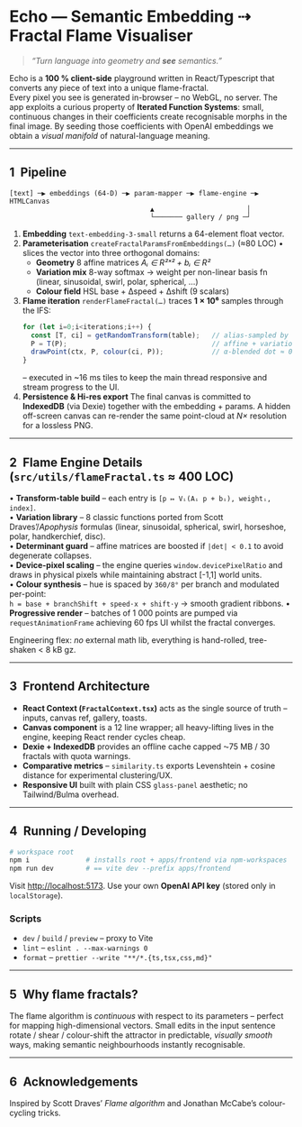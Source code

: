 # Echo — Semantic Embedding ⇢ Fractal Flame Visualiser

> _“Turn language into geometry and **see** semantics.”_

Echo is a **100 % client-side** playground written in React/Typescript that converts any piece of text into a unique flame-fractal.  
Every pixel you see is generated in-browser – no WebGL, no server.  The app exploits a curious property of **Iterated Function Systems**: small, continuous changes in their coefficients create recognisable morphs in the final image. By seeding those coefficients with OpenAI embeddings we obtain a _visual manifold_ of natural-language meaning.

---

## 1 Pipeline

```
[text] ─▶ embeddings (64-D) ─▶ param-mapper ─▶ flame-engine ─▶ HTMLCanvas
                                   ▲                       │
                                   └─────── gallery / png ─┘
```

1. **Embedding**   `text-embedding-3-small` returns a 64-element float vector.
2. **Parameterisation**   `createFractalParamsFromEmbeddings(…)` (≈80 LOC)
   • slices the vector into three orthogonal domains:
   - **Geometry**   8 affine matrices _Aᵢ ∈ R²ˣ² + bᵢ ∈ R²_
   - **Variation mix**   8-way softmax → weight per non-linear basis fn (linear, sinusoidal, swirl, polar, spherical, …)
   - **Colour field**   HSL base + Δspeed + Δshift (9 scalars)
3. **Flame iteration**   `renderFlameFractal(…)` traces **1 × 10⁶** samples through the IFS:
   ```ts
   for (let i=0;i<iterations;i++) {
     const [T, ci] = getRandomTransform(table);   // alias-sampled by weight
     P = T(P);                                    // affine + variation
     drawPoint(ctx, P, colour(ci, P));            // α-blended dot ≈ 0.6px
   }
   ```
   – executed in ~16 ms tiles to keep the main thread responsive and stream progress to the UI.
4. **Persistence & Hi-res export**   The final canvas is committed to **IndexedDB** (via Dexie) together with the embedding + params.  A hidden off-screen canvas can re-render the same point-cloud at _N×_ resolution for a lossless PNG.

---

## 2 Flame Engine Details (`src/utils/flameFractal.ts` ≈ 400 LOC)

• **Transform-table build** – each entry is `[p ↦ Vᵢ(Aᵢ p + bᵢ), weightᵢ, index]`.  
• **Variation library** – 8 classic functions ported from Scott Draves’/_Apophysis_ formulas (linear, sinusoidal, spherical, swirl, horseshoe, polar, handkerchief, disc).  
• **Determinant guard** – affine matrices are boosted if `|det| < 0.1` to avoid degenerate collapses.  
• **Device-pixel scaling** – the engine queries `window.devicePixelRatio` and draws in physical pixels while maintaining abstract [-1,1] world units.  
• **Colour synthesis** – hue is spaced by `360/8°` per branch and modulated per-point:  
  `h = base + branchShift + speed·x + shift·y` → smooth gradient ribbons.
• **Progressive render** – batches of 1 000 points are pumped via `requestAnimationFrame` achieving 60 fps UI whilst the fractal converges.

Engineering flex: _no_ external math lib, everything is hand-rolled, tree-shaken < 8 kB gz.

---

## 3 Frontend Architecture

* **React Context (`FractalContext.tsx`)** acts as the single source of truth – inputs, canvas ref, gallery, toasts.
* **Canvas component** is a 12 line wrapper; all heavy-lifting lives in the engine, keeping React render cycles cheap.
* **Dexie + IndexedDB** provides an offline cache capped ⁓75 MB / 30 fractals with quota warnings.
* **Comparative metrics** – `similarity.ts` exports Levenshtein + cosine distance for experimental clustering/UX.
* **Responsive UI** built with plain CSS `glass-panel` aesthetic; no Tailwind/Bulma overhead.

---

## 4 Running / Developing

```bash
# workspace root
npm i              # installs root + apps/frontend via npm-workspaces
npm run dev        # == vite dev --prefix apps/frontend
```
Visit <http://localhost:5173>.  Use your own **OpenAI API key** (stored only in `localStorage`).

### Scripts

* `dev` / `build` / `preview` – proxy to Vite
* `lint` – `eslint . --max-warnings 0`
* `format` – `prettier --write "**/*.{ts,tsx,css,md}"`

---

## 5 Why flame fractals?

The flame algorithm is _continuous_ with respect to its parameters – perfect for mapping high-dimensional vectors. Small edits in the input sentence rotate / shear / colour-shift the attractor in predictable, _visually smooth_ ways, making semantic neighbourhoods instantly recognisable.

---

## 6 Acknowledgements

Inspired by Scott Draves’ _Flame algorithm_ and Jonathan McCabe’s colour-cycling tricks.  
